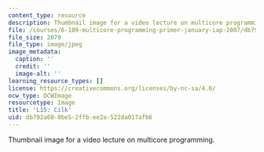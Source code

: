 ```yaml
---
content_type: resource
description: Thumbnail image for a video lecture on multicore programming.
file: /courses/6-189-multicore-programming-primer-january-iap-2007/db792a600be52ffbee2a522da017afb6_l15.jpg
file_size: 2079
file_type: image/jpeg
image_metadata:
  caption: ''
  credit: ''
  image-alt: ''
learning_resource_types: []
license: https://creativecommons.org/licenses/by-nc-sa/4.0/
ocw_type: OCWImage
resourcetype: Image
title: 'L15: Cilk'
uid: db792a60-0be5-2ffb-ee2a-522da017afb6
---
```

Thumbnail image for a video lecture on multicore programming.